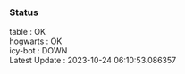 ### Status


table : OK  
hogwarts : OK  
icy-bot : DOWN  
Latest Update : 2023-10-24 06:10:53.086357

